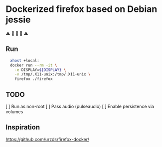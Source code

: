 # Dockerized firefox based on Debian jessie

:warning: :construction: :construction: :construction: :warning:

## Run

```bash
  xhost +local:
  docker run --rm -it \
    -e DISPLAY=${DISPLAY} \
    -v /tmp/.X11-unix:/tmp/.X11-unix \
    firefox ./firefox
```

## TODO

[ ] Run as non-root
[ ] Pass audio (pulseaudio)
[ ] Enable persistence via volumes

## Inspiration

https://github.com/urzds/firefox-docker/
